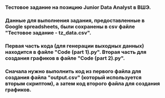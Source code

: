 ### Тестовое задание на позицию Junior Data Analyst в ВШЭ.
### Данные для выполнения задания, предоставленные в Google spreadsheets, были сохранены в csv файле "Тестовое задание - tz_data.csv".
### Первая часть кода (для генерации выходных данных) находится в файле "Code (part 1).py". Вторая часть для создания графиков в файле "Code (part 2).py".
### Сначала нужно выполнить код из первого файла для создания файла "output.csv" (который используется вторым скриптом), а затем код второго файла для создания графиков.
